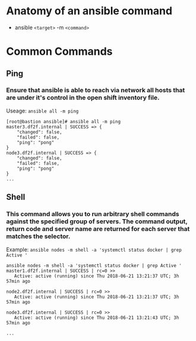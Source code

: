 <!-- TITLE: Openshift Ansible Cmds -->
<!-- SUBTITLE: A list of commong and useful Openshift Ansible Cmds -->


# Anatomy of an ansible command
* ansible `<target>` -m `<command>`




# Common Commands
## Ping
### Ensure that ansible is able to reach via network all hosts that are under it's control in the open shift inventory file.
Useage: `ansible all -m ping`

```text
[root@bastion ansible]# ansible all -m ping
master3.df2f.internal | SUCCESS => {
    "changed": false, 
    "failed": false, 
    "ping": "pong"
}
node3.df2f.internal | SUCCESS => {
    "changed": false, 
    "failed": false, 
    "ping": "pong"
}
...

```

## Shell
### This command allows you to run arbitrary shell commands against the specified group of servers. The command output, return code and server name are returned for each server that matches the selector.
Example: `ansible nodes -m shell -a 'systemctl status docker | grep Active '`


```text
ansible nodes -m shell -a 'systemctl status docker | grep Active '
master1.df2f.internal | SUCCESS | rc=0 >>
   Active: active (running) since Thu 2018-06-21 13:21:37 UTC; 3h 57min ago

node2.df2f.internal | SUCCESS | rc=0 >>
   Active: active (running) since Thu 2018-06-21 13:21:37 UTC; 3h 57min ago

node3.df2f.internal | SUCCESS | rc=0 >>
   Active: active (running) since Thu 2018-06-21 13:21:43 UTC; 3h 57min ago

...
```


